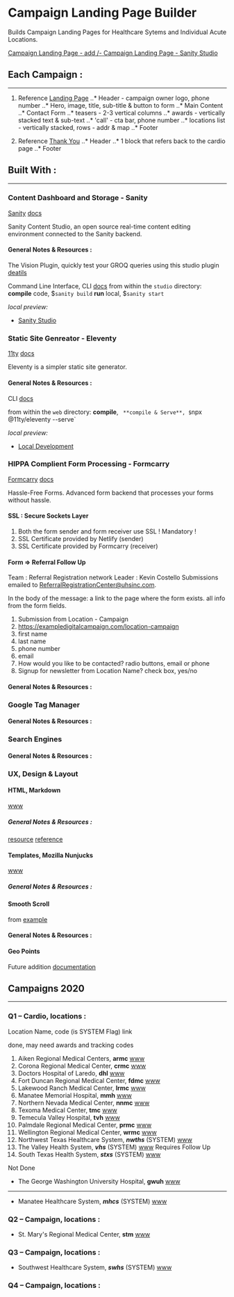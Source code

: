 # Campaign Landing Page Builder
Builds Campaign Landing Pages for Healthcare Sytems and Individual Acute Locations.

[Campaign Landing Page - add /<location-code>-<campaign-code> ](https://acutecare-initiatives.com/)
[Campaign Landing Page - Sanity Studio](https://studio.acutecare-initiatives.com/)

## Each Campaign :
----
1. Reference [Landing Page](https://tmc-women.com/)
..* Header - campaign owner logo, phone number
..* Hero, image, title, sub-title & button to form
..* Main Content
..* Contact Form
..* teasers - 2-3 vertical columns
..* awards - vertically stacked text & sub-text
..* 'call' - cta bar, phone number
..* locations list - vertically stacked, rows - addr & map
..* Footer

2. Reference [Thank You](https://tmc-women.com/thank-you/)
..* Header
..* 1 block that refers back to the cardio page
..* Footer

## Built With :
----
### Content Dashboard and Storage - Sanity
[Sanity](https://www.sanity.io)
[docs](https://www.sanity.io/docs)

Sanity Content Studio, an open source real-time content editing environment connected to the Sanity backend.

#### General Notes & Resources :
The Vision Plugin, quickly test your GROQ queries using this studio plugin [deatils](https://www.sanity.io/docs/the-vision-plugin "Vision Sanity Plugin")

Command Line Interface, CLI [docs](https://www.sanity.io/docs/cli)
from within the `studio` directory:
**compile** code, $`sanity build`
**run** local, $`sanity start`

_local preview:_
* [Sanity Studio](http://localhost:3333 "development Sanity Studio")

### Static Site Genreator - Eleventy
[11ty](https://www.11ty.dev/)
[docs](https://www.11ty.io/docs/)

Eleventy is a simpler static site generator.

#### General Notes & Resources :
CLI [docs](https://www.11ty.dev/docs/usage/)

from within the `web` directory:
**compile**, `
**compile & Serve**, $`npx @11ty/eleventy --serve`

_local preview:_
* [Local Development](http://localhost:8080 "development website")

### HIPPA Complient Form Processing - Formcarry 
[Formcarry](https://formcarry.com)
[docs](https://www.formcarry.com/documentation/getting-started)

Hassle-Free Forms. Advanced form backend that processes your forms without hassle.
#### SSL : Secure Sockets Layer
1. Both the form sender and form receiver use SSL ! Mandatory !
2. SSL Certificate provided by Netlify (sender)
3. SSL Certificate provided by Formcarry (receiver)

#### Form => Referral Follow Up
Team   : Referral Registration network
Leader : Kevin Costello
Submissions emailed to ReferralRegistrationCenter@uhsinc.com.

In the body of the message:
a link to the page where the form exists.
all info from the form fields.

1. Submission from Location - Campaign
2. https://exampledigitalcampaign.com/location-campaign
3. first name
4. last name
5. phone number
6. email
7. How would you like to be contacted? radio buttons, email or phone
8. Signup for newsletter from Location Name? check box, yes/no 

#### General Notes & Resources :

### Google Tag Manager
#### General Notes & Resources :

### Search Engines 
#### General Notes & Resources :

### UX, Design & Layout
#### HTML, Markdown
[www](#)
##### General Notes & Resources :
[resource](https://guides.github.com/features/mastering-markdown/)
[reference](https://github.com/adam-p/markdown-here/wiki/Markdown-Cheatsheet)

#### Templates, Mozilla Nunjucks
[www](#)
##### General Notes & Resources :

#### Smooth Scroll
from [example](https://www.w3schools.com/howto/howto_css_smooth_scroll.asp)
#### General Notes & Resources :

#### Geo Points
Future addition
[documentation](https://www.sanity.io/docs/geopoint-type)

## Campaigns 2020
----
### Q1 – Cardio, locations :
Location Name, code (is SYSTEM Flag) link

done, may need awards and tracking codes
1. Aiken Regional Medical Centers, **armc** [www](https://www.aikenregional.com/ "Aiken Regional Medical Centers, website")
2. Corona Regional Medical Center, **crmc** [www](https://www.coronaregional.com/ "Corona Regional Medical Center, website")
3. Doctors Hospital of Laredo, **dhl** [www](https://www.doctorshosplaredo.com/ "Doctors Hospital of Laredo, website")
4. Fort Duncan Regional Medical Center, **fdmc** [www](https://www.fortduncanmedicalcenter.com/ "Fort Duncan Regional Medical Center, website")
5. Lakewood Ranch Medical Center, **lrmc** [www](https://www.lakewoodranchmedicalcenter.com/ "Lakewood Ranch Medical Center, website")
6. Manatee Memorial Hospital, **mmh** [www](https://www.manateememorial.com/ "Manatee Memorial Hospital, website")
7. Northern Nevada Medical Center, **nnmc** [www](https://www.nnmc.com/ "Northern Nevada Medical Center, website")
8. Texoma Medical Center, **tmc** [www](https://www.texomamedicalcenter.net/ "Texoma Medical Center, website")
9. Temecula Valley Hospital, **tvh** [www](https://www.temeculavalleyhospital.com/ "Temecula Valley Hospital, website")
10. Palmdale Regional Medical Center, **prmc** [www](https://www.palmdaleregional.com/ "Palmdale Regional Medical Center, website")
11. Wellington Regional Medical Center, **wrmc** [www](https://www.wellingtonregional.com/ "Wellington Regional Medical Center, website")
12. Northwest Texas Healthcare System, **_nwths_** (SYSTEM) [www](https://www.nwths.com/ "Northwest Texas Healthcare System, website")
13. The Valley Health System, **_vhs_** (SYSTEM) [www](https://www.valleyhealthsystemlv.com/ "The Valley Health System, website")
Requires Follow Up
14. South Texas Health System, **_stxs_** (SYSTEM) [www](https://www.southtexashealthsystem.com/ "South Texas Health System, website")

Not Done
- The George Washington University Hospital, **gwuh** [www](https://www.gwhospital.com/ "The George Washington University Hospital, website")
---
- Manatee Healthcare System, **_mhcs_** (SYSTEM) [www](https://www.manateehealthcaresystem.com/ "Manatee Healthcare System, website")

### Q2 – Campaign, locations :
- St. Mary's Regional Medical Center, **stm** [www](https://www.stmarysregional.com/ "St. Mary's Regional Medical Center, website")

### Q3 – Campaign, locations :
- Southwest Healthcare System, **_swhs_** (SYSTEM) [www](https://www.swhealthcaresystem.com/ "Southwest Healthcare System, website")

### Q4 – Campaign, locations :
